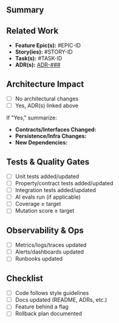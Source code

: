 ## Summary
<!-- High-level description of the change. What problem does it solve? -->

## Related Work
- **Feature Epic(s):** #EPIC-ID
- **Story(ies):** #STORY-ID
- **Task(s):** #TASK-ID
- **ADR(s):** [ADR-###](./docs/adr/ADR-###-title.md)

## Architecture Impact
<!-- Does this PR introduce or modify architecture? -->
- [ ] No architectural changes
- [ ] Yes, ADR(s) linked above

If "Yes," summarize:
- **Contracts/Interfaces Changed:**
- **Persistence/Infra Changes:**
- **New Dependencies:**

## Tests & Quality Gates
- [ ] Unit tests added/updated
- [ ] Property/contract tests added/updated
- [ ] Integration tests added/updated
- [ ] AI evals run (if applicable)
- [ ] Coverage ≥ target
- [ ] Mutation score ≥ target

## Observability & Ops
- [ ] Metrics/logs/traces updated
- [ ] Alerts/dashboards updated
- [ ] Runbooks updated

## Checklist
- [ ] Code follows style guidelines
- [ ] Docs updated (README, ADRs, etc.)
- [ ] Feature behind a flag
- [ ] Rollback plan documented
